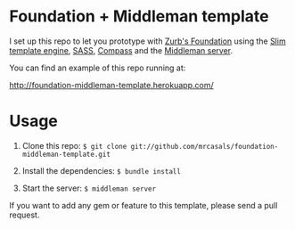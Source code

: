 # Foundation + Middleman template

I set up this repo to let you prototype with [Zurb's
Foundation](http://foundation.zurb.com) using the [Slim template
engine](http://slim-lang.com), [SASS](http://sass-lang.com),
[Compass](http://compass-style.org) and the [Middleman
server](http://middlemanapp.com/).

You can find an example of this repo running at:

http://foundation-middleman-template.herokuapp.com/

# Usage

1. Clone this repo:
`$ git clone git://github.com/mrcasals/foundation-middleman-template.git`

2. Install the dependencies:
`$ bundle install`

3. Start the server:
`$ middleman server`

If you want to add any gem or feature to this template, please send a pull
request.
